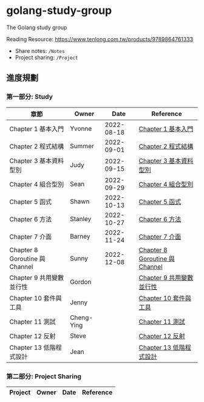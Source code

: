 # golang-study-group
The Golang study group

Reading Resource: 
https://www.tenlong.com.tw/products/9789864761333

- Share notes: `/Notes`
- Project sharing: `/Project`


## 進度規劃

### 第一部分: Study

| 章節 | Owner | Date | Reference
|  ---- | ---- | ---- | ---- |
| Chapter 1 基本入門 | Yvonne |2022-08-18| [Chapter 1 基本入門](Notes/Chapter%201%20基本入門.md)|
| Chapter 2 程式結構 | Summer |2022-09-01| [Chapter 2 程式結構](Notes/Chapter%202%20程式結構.md)|
| Chapter 3 基本資料型別 | Judy |2022-09-15| [Chapter 3 基本資料型別](Notes/Chapter%203%20基本資料型別.md)|
| Chapter 4 組合型別 | Sean |2022-09-29| [Chapter 4 組合型別](Notes/Chapter%204%20組合型別.md)|
| Chapter 5 函式 | Shawn |2022-10-13| [Chapter 5 函式](Notes/Chapter%205%20函式.md)|
| Chapter 6 方法 | Stanley |2022-10-27| [Chapter 6 方法](Notes/Chapter%206%20方法.md)|
| Chapter 7 介面 | Barney |2022-11-24| [Chapter 7 介面](Notes/Chapter%207%20介面.md)|
| Chapter 8 Goroutine 與 Channel | Sunny |2022-12-08| [Chapter 8 Goroutine 與 Channel](Notes/Chapter%208%20Goroutine%20與%20Channel.md)|
| Chapter 9 共用變數並行性 | Gordon || [Chapter 9 共用變數並行性](Notes/Chapter%209%20共用變數並行性.md)|
| Chapter 10 套件與工具 | Jenny || [Chapter 10 套件與工具](Notes/Chapter%2010%20套件與工具.md)|
| Chapter 11 測試 | Cheng-Ying || [Chapter 11 測試](Notes/Chapter%2011%20測試.md)|
| Chapter 12 反射 | Steve || [Chapter 12 反射](Notes/Chapter%2012%20反射.md)|
| Chapter 13 低階程式設計 | Jean || [Chapter 13 低階程式設計](Notes/Chapter%2013%20低階程式設計.md)|

### 第二部分: Project Sharing

| Project | Owner | Date | Reference
|  ---- | ---- | ---- | ---- |
